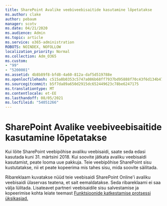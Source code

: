 ```yaml
---
title: SharePoint Avalike veebiveebisaitide kasutamine lõpetatakse
ms.author: clake
author: pebaum
manager: scotv
ms.date: 04/21/2020
ms.audience: Admin
ms.topic: article
ms.service: o365-administration
ROBOTS: NOINDEX, NOFOLLOW
localization_priority: Normal
ms.collection: Adm_O365
ms.custom:
- "99"
- "5200001"
ms.assetid: 4b8b89f8-bfd8-4a60-812a-daf5d519788e
ms.openlocfilehash: c515a8b0353c5747a086b68ff7937bd95888f70c43f6d134b4756653e2177b0b
ms.sourcegitcommit: b5f7da89a650d2915dc652449623c78be6247175
ms.translationtype: MT
ms.contentlocale: et-EE
ms.lasthandoff: 08/05/2021
ms.locfileid: "54051266"
---
```

# <a name="sharepoint-online-public-websites-are-being-discontinued"></a>SharePoint Avalike veebiveebisaitide kasutamine lõpetatakse

Kui lõite SharePoint veebipõhise avaliku veebisaidi, saate seda edasi kasutada kuni 31. märtsini 2018. Kui soovite jätkata avaliku veebisaidi kasutamist, peate looma uue pakkuja. Teie veebipõhise SharePoint sisu kustutatakse, nii et peate kopeerima mis tahes sisu, mida soovite säilitada.
  
Ribareklaam kuvatakse nüüd teie veebisaidi SharePoint Online'i avaliku veebisaidi ülaservas teatena, et sait eemaldatakse. Seda ribareklaami ei saa välja lülitada. Lisateavet partneri veebisaidile sisu salvestamise ja kopeerimise kohta leiate teemast [Funktsioonide katkestamise protsessi üksikasjad.](https://go.microsoft.com/fwlink/?linkid=866980)
  